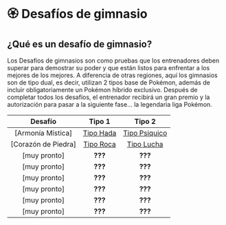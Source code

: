 # 🏵️ Desafíos de gimnasio

## ¿Qué es un desafío de gimnasio?

Los Desafíos de gimnasios son como pruebas que los entrenadores deben superar para demostrar su poder y que están listos para enfrentar a los mejores de los mejores. A diferencia de otras regiones, aquí los gimnasios son de tipo dual, es decir, utilizan 2 tipos base de Pokémon, además de incluir obligatoriamente un Pokémon híbrido exclusivo. Después de completar todos los desafíos, el entrenador recibirá un gran premio y la autorización para pasar a la siguiente fase... la legendaria liga Pokémon.

| Desafío | Tipo 1 | Tipo 2 |
|:-------:|:------:|:------:|
| [Armonía Mística] | [Tipo Hada](../../images/pokemon/tipos/tipo_hada.png) | [Tipo Psiquico](../../images/pokemon/tipos/tipo_psiquico.png) |
| [Corazón de Piedra] | [Tipo Roca]() | [Tipo Lucha]() |
| [muy pronto] | **???** | **???** |
| [muy pronto] | **???** | **???** |
| [muy pronto] | **???** | **???** |
| [muy pronto] | **???** | **???** |
| [muy pronto] | **???** | **???** |
| [muy pronto] | **???** | **???** |
